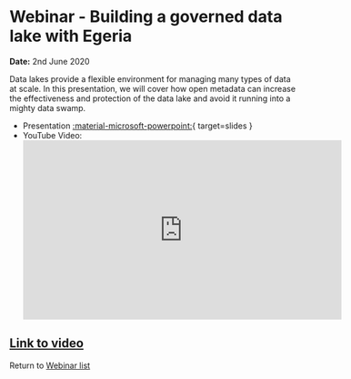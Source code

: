 <!-- SPDX-License-Identifier: CC-BY-4.0 -->
<!-- Copyright Contributors to the ODPi Egeria project 2020. -->

# Webinar - Building a governed data lake with Egeria

**Date:** 2nd June 2020

Data lakes provide a flexible environment for managing many types of data at scale.
In this presentation, we will cover how open metadata can increase the effectiveness and
protection of the data lake and avoid it running into a mighty data swamp. 

* Presentation [:material-microsoft-powerpoint:](./Data%20Lake%20and%20Egeria%20-%201st%20June%202020.pptx){ target=slides }
* YouTube Video:
    <div class="video-wrapper">
     <iframe width="560" height="315" src="https://www.youtube.com/embed/Re4DC2VaTqs" title="YouTube video player" frameborder="0" allow="accelerometer; autoplay; clipboard-write; encrypted-media; gyroscope; picture-in-picture" allowfullscreen></iframe>
    </div>
[Link to video](https://www.youtube.com/watch?v=Re4DC2VaTqs)
----
Return to [Webinar list](..)